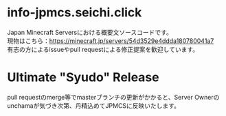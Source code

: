 # info-jpmcs.seichi.click
Japan Minecraft Serversにおける概要文ソースコードです。<br>
現物はこちら：https://minecraft.jp/servers/54d3529e4ddda180780041a7<br>
有志の方によるissueやpull requestによる修正提案を歓迎しています。<br>

# Ultimate "Syudo" Release
pull requestのmerge等でmasterブランチの更新がかかると、Server Ownerのunchamaが気づき次第、丹精込めてJPMCSに反映いたします。
